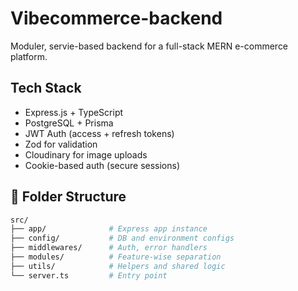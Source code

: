 # Vibecommerce-backend

Moduler, servie-based backend for a full-stack MERN e-commerce platform.

## Tech Stack 

- Express.js + TypeScript
- PostgreSQL + Prisma
- JWT Auth (access + refresh tokens)
- Zod for validation
- Cloudinary for image uploads
- Cookie-based auth (secure sessions)

## 📁 Folder Structure

```bash
src/
├── app/              # Express app instance
├── config/           # DB and environment configs
├── middlewares/      # Auth, error handlers
├── modules/          # Feature-wise separation
├── utils/            # Helpers and shared logic
└── server.ts         # Entry point